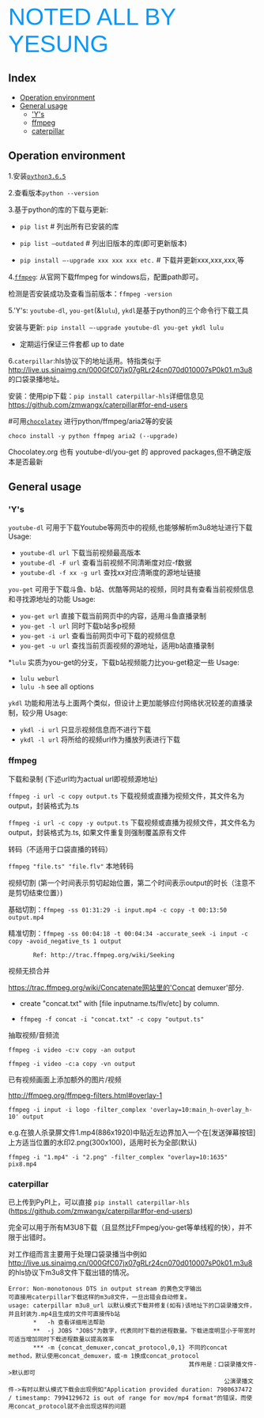 <font color=#0099ff size=12 face="arial">NOTED ALL BY YESUNG</font>

## Index
- [Operation environment](#operation-environment)
- [General usage](#general-usage)
  - ['Y's](#ys)
  - [ffmpeg](#ffmpeg)
  - [caterpillar](#caterpillar)

## Operation environment

1.安装[`python3.6.5`](https://www.python.org/downloads/)

2.查看版本`python --version`

3.基于python的库的下载与更新: 

  - `pip list` # 列出所有已安装的库

  - `pip list –outdated` # 列出旧版本的库(即可更新版本)
                            
  - `pip install –-upgrade xxx xxx xxx etc.` # 下载并更新xxx,xxx,xxx,等
                            
4.[`ffmpeg`](http://ffmpeg.org/download.html): 从官网下载ffmpeg for windows后，配置path即可。  

  检测是否安装成功及查看当前版本：`ffmpeg -version`
  
5.'Y's: `youtube-dl`, `you-get`(&`lulu`), `ykdl`是基于python的三个命令行下载工具

   安装与更新: `pip install –-upgrade youtube-dl you-get ykdl lulu`
   
   * 定期运行保证三件套都 up to date
   
6.`caterpillar`:hls协议下的地址适用。特指类似于 http://live.us.sinaimg.cn/000GfC07jx07gRLr24cn070d010007sP0k01.m3u8 的口袋录播地址。

  安装：使用pip下载：`pip install caterpillar-hls`详细信息见 https://github.com/zmwangx/caterpillar#for-end-users

#可用[`chocolatey`](https://chocolatey.org/) 进行python/ffmpeg/aria2等的安装

 `choco install -y python ffmpeg aria2 (--upgrade)`
 
 Chocolatey.org 也有 youtube-dl/you-get 的 approved packages,但不确定版本是否最新

## General usage

### 'Y's

`youtube-dl` 可用于下载Youtube等网页中的视频,也能够解析m3u8地址进行下载
 Usage: 
  - `youtube-dl url`          下载当前视频最高版本
  - `youtube-dl -F url`       查看当前视频不同清晰度对应-f数据   
  - `youtube-dl -f xx -g url` 查找xx对应清晰度的源地址链接

`you-get` 可用于下载斗鱼、b站、优酷等网站的视频，同时具有查看当前视频信息和寻找源地址的功能
 Usage: 
   - `you-get url`    直接下载当前网页中的内容，适用斗鱼直播录制
   - `you-get -l url` 同时下载b站多p视频
   - `you-get -i url` 查看当前网页中可下载的视频信息
   - `you-get -u url` 查找当前页面视频的源地址，适用b站直播录制 
         
*`lulu` 实质为you-get的分支，下载b站视频能力比you-get稳定一些
  Usage:
   - `lulu weburl`
   - `lulu -h`     see all options

`ykdl` 功能和用法与上面两个类似，但设计上更加能够应付网络状况较差的直播录制，较少用
  Usage:
   - `ykdl -i url` 只显示视频信息而不进行下载
   - `ykdl -l url` 将所给的视频url作为播放列表进行下载

### ffmpeg

  下载和录制 (下述url均为actual url即视频源地址)
  
  `ffmpeg -i url -c copy output.ts`    下载视频或直播为视频文件，其文件名为output，封装格式为.ts
  
  `ffmpeg -i url -c copy -y output.ts` 下载视频或直播为视频文件，其文件名为output，封装格式为.ts, 如果文件重复则强制覆盖原有文件
  
  转码（不适用于口袋直播的转码）
  
  `ffmpeg "file.ts" "file.flv"` 本地转码
  
  视频切割 (第一个时间表示剪切起始位置，第二个时间表示output的时长（注意不是剪切结束位置）)
  
  基础切割：`ffmpeg -ss 01:31:29 -i input.mp4 -c copy -t 00:13:50 output.mp4`
  
  精准切割：`ffmpeg -ss 00:04:18 -t 00:04:34 -accurate_seek -i input -c copy -avoid_negative_ts 1 output`
  
           Ref: http://trac.ffmpeg.org/wiki/Seeking

  视频无损合并
  
  https://trac.ffmpeg.org/wiki/Concatenate网站里的'Concat demuxer'部分.
  
  - create "concat.txt" with [file inputname.ts/flv/etc] by column.
  
  - `ffmpeg -f concat -i "concat.txt" -c copy "output.ts"`

  抽取视频/音频流
  
  `ffmpeg -i video -c:v copy -an output`
  
  `ffmpeg -i video -c:a copy -vn output`
  
  已有视频画面上添加额外的图片/视频
  
  http://ffmpeg.org/ffmpeg-filters.html#overlay-1
  
  `ffmpeg -i input -i logo -filter_complex 'overlay=10:main_h-overlay_h-10' output`
  
  e.g.在狼人杀录屏文件1.mp4(886x1920)中贴近左边界加入一个在[发送弹幕按钮]上方适当位置的水印2.png(300x100)，适用时长为全部(默认)
  
  `ffmpeg -i "1.mp4" -i "2.png" -filter_complex "overlay=10:1635" pix8.mp4`

### caterpillar 

  已上传到PyPI上，可以直接 `pip install caterpillar-hls` (https://github.com/zmwangx/caterpillar#for-end-users)
  
  完全可以用于所有M3U8下载（且显然比FFmpeg/you-get等单线程的快），并不限于出错时。
  
  对工作组而言主要用于处理口袋录播当中例如 http://live.us.sinaimg.cn/000GfC07jx07gRLr24cn070d010007sP0k01.m3u8 的hls协议下m3u8文件下载出错的情况。
  ```
  Error: Non-monotonous DTS in output stream 的黄色文字输出
  可直接用caterpillar下载这样的m3u8文件，一旦出错会自动修复。
  usage: caterpillar m3u8_url 以默认模式下载并修复(如有)该地址下的口袋录播文件，并且封装为.mp4且生成的文件可直接传b站 
         *   -h 查看详细用法帮助
         **  -j JOBS "JOBS"为数字，代表同时下载的进程数量。下载进度明显小于带宽时可适当增加同时下载进程数量以提高效率
         *** -m {concat_demuxer,concat_protocol,0,1} 不同的concat method，默认使用concat_demuxer，或-m 1换成concat_protocol
                                                     其作用是：口袋录播文件->默认即可
                                                               公演录播文件->有时以默认模式下载会出现例如"Application provided duration: 7980637472 / timestamp: 7994129672 is out of range for mov/mp4 format"的错误，而使用concat_protocol就不会出现这样的问题
  ```
  
